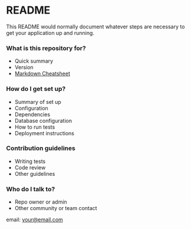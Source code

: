 # README #

This README would normally document whatever steps are necessary to get your application up and running.

### What is this repository for? ###

* Quick summary
* Version
* [Markdown Cheatsheet](https://github.com/adam-p/markdown-here/wiki/Markdown-Cheatsheet)

### How do I get set up? ###

* Summary of set up
* Configuration
* Dependencies
* Database configuration
* How to run tests
* Deployment instructions

### Contribution guidelines ###

* Writing tests
* Code review
* Other guidelines

### Who do I talk to? ###

* Repo owner or admin
* Other community or team contact

email: your@email.com
